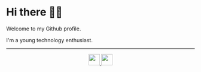 # Hi there 👋🏻

Welcome to my Github profile.

I'm a young technology enthusiast.

---

<div align='center'>
  <a href="https://www.instagram.com/santisiordia/">
    <img height="30" src="">
  </a>
  <a href="https://www.linkedin.com/in/santiagosiordia/">
    <img height="30" src="">
  </a>
</div>